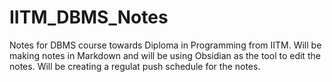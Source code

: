 # IITM_DBMS_Notes
Notes for DBMS course towards Diploma in Programming from IITM. Will be making notes in Markdown and will be using Obsidian as the tool to edit the notes. Will be creating a regulat push schedule for the notes.
